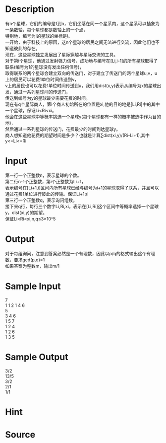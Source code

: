 
# Description

<div class="content"><div>
<div>有n个星球，它们的编号是1到n，它们坐落在同一个星系内，这个星系可以抽象为一条数轴，每个星球都是数轴上的一个点，</div>
<div>特别地，编号为i的星球的坐标是i。</div>
<div>一开始，由于科技上的原因，这n个星球的居民之间无法进行交流，因此他们也不知道彼此的存在。</div>
<div>现在，这些星球独立发展出了星际穿越与星际交流的工具。</div>
<div>对于第i个星球，他通过发射强力信号，成功地与编号在[Li,i-1]的所有星球取得了联系(编号为1的星球没有发出任何信号)，</div>
<div>取得联系的两个星球会建立双向的传送门，对于建立了传送门的两个星球u,v，u上的居民可以花费1单位时间传送到v，</div>
<div>v上的居民也可以花费1单位时间传送到u，我们用dist(x,y)表示从编号为x的星球出发，通过一系列星球间的传送门，</div>
<div>传送到编号为y的星球最少需要花费的时间。</div>
<div>现在有q个星际商人，第i个商人初始所在的位置是xi,他的目的地是[Li,Ri]中的其中一个星球，保证Li&lt;Ri&lt;xi。</div>
<div>他会在这些星球中等概率挑选一个星球y(每个星球都有一样的概率被选中作为目的地)，</div>
<div>然后通过一系列星球的传送门，花费最少的时间到达星球y。</div>
<div>商人想知道他花费的期望时间是多少？也就是计算∑dist(xi,y)/(Ri-Li+1),其中y&lt;=Li&lt;=Ri</div>
</div>
<div></div></div>

# Input

<div class="content"><div>第一行一个正整数n，表示星球的个数。</div>
<div>第二行n-1个正整数，第i个正整数为Li+1，</div>
<div>表示编号在[Li+1,i]区间内所有星球已经与编号为i+1的星球取得了联系，并且可以通过花费1单位进行彼此的传输。保证Li+1≤i</div>
<div>第三行一个正整数q，表示询问组数。</div>
<div>接下来q行，每行三个数字Li,Ri,xi，表示在[Li,Ri]这个区间中等概率选择一个星球y，dist(xi,y)的期望。</div>
<div>保证Li&lt;Ri&lt;xi,n,q≤3×10^5</div>
<div></div></div>

# Output

<div class="content"><div>对于每组询问，注意到答案必然是一个有理数，因此以p/q的格式输出这个有理数，要求gcd(p,q)=1</div>
<div>如果答案为整数m，输出m/1</div>
<div></div>
<div></div></div>

# Sample Input

<div class="content"><span class="sampledata">7<br/>
1 1 2 1 4 6<br/>
5<br/>
3 4 6<br/>
1 5 7<br/>
1 2 4<br/>
1 2 6<br/>
1 3 5</span></div>

# Sample Output

<div class="content"><span class="sampledata">3/2<br/>
13/5<br/>
3/2<br/>
2/1<br/>
1/1</span></div>

# Hint

<div class="content"><p></p></div>

# Source

<div class="content"><p><a href="problemset.php?search="></a></p></div>

